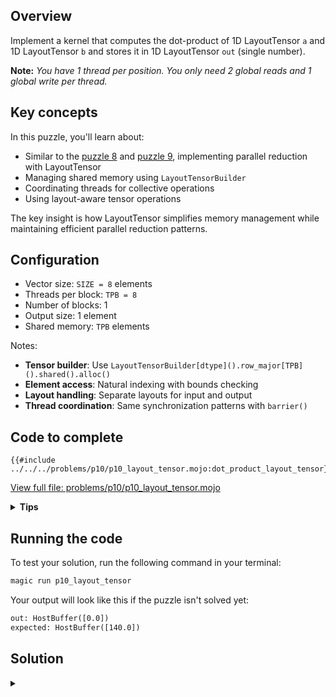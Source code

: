 ## Overview

Implement a kernel that computes the dot-product of 1D LayoutTensor `a` and 1D LayoutTensor `b` and stores it in 1D LayoutTensor `out` (single number).

**Note:** _You have 1 thread per position. You only need 2 global reads and 1 global write per thread._

## Key concepts

In this puzzle, you'll learn about:
- Similar to the [puzzle 8](../puzzle_08/layout_tensor.md) and [puzzle 9](../puzzle_09/layout_tensor.md), implementing parallel reduction with LayoutTensor
- Managing shared memory using `LayoutTensorBuilder`
- Coordinating threads for collective operations
- Using layout-aware tensor operations

The key insight is how LayoutTensor simplifies memory management while maintaining efficient parallel reduction patterns.

## Configuration

- Vector size: `SIZE = 8` elements
- Threads per block: `TPB = 8`
- Number of blocks: 1
- Output size: 1 element
- Shared memory: `TPB` elements

Notes:
- **Tensor builder**: Use `LayoutTensorBuilder[dtype]().row_major[TPB]().shared().alloc()`
- **Element access**: Natural indexing with bounds checking
- **Layout handling**: Separate layouts for input and output
- **Thread coordination**: Same synchronization patterns with `barrier()`

## Code to complete

```mojo
{{#include ../../../problems/p10/p10_layout_tensor.mojo:dot_product_layout_tensor}}
```
<a href="{{#include ../_includes/repo_url.md}}/blob/main/problems/p10/p10_layout_tensor.mojo" class="filename">View full file: problems/p10/p10_layout_tensor.mojo</a>

<details>
<summary><strong>Tips</strong></summary>

<div class="solution-tips">

1. Create shared memory with tensor builder
2. Store `a[global_i] * b[global_i]` in `shared[local_i]`
3. Use parallel reduction pattern with `barrier()`
4. Let thread 0 write final result to `out[0]`
</div>
</details>

## Running the code

To test your solution, run the following command in your terminal:

```bash
magic run p10_layout_tensor
```

Your output will look like this if the puzzle isn't solved yet:
```txt
out: HostBuffer([0.0])
expected: HostBuffer([140.0])
```

## Solution

<details class="solution-details">
<summary></summary>

```mojo
{{#include ../../../solutions/p10/p10_layout_tensor.mojo:dot_product_layout_tensor_solution}}
```

<div class="solution-explanation">

The solution implements a parallel reduction for dot product using LayoutTensor. Here's the detailed breakdown:

### Phase 1: Element-wise Multiplication
Each thread performs one multiplication with natural indexing:
```mojo
shared[local_i] = a[global_i] * b[global_i]
```

### Phase 2: Parallel Reduction
Tree-based reduction with layout-aware operations:

```txt
Initial:  [0*0  1*1  2*2  3*3  4*4  5*5  6*6  7*7]
        = [0    1    4    9    16   25   36   49]

Step 1:   [0+16 1+25 4+36 9+49  16   25   36   49]
        = [16   26   40   58   16   25   36   49]

Step 2:   [16+40 26+58 40   58   16   25   36   49]
        = [56   84   40   58   16   25   36   49]

Step 3:   [56+84  84   40   58   16   25   36   49]
        = [140   84   40   58   16   25   36   49]
```

### Key Implementation Features:

1. **Memory Management**:
   - Clean shared memory allocation with tensor builder
   - Type-safe operations with LayoutTensor
   - Automatic bounds checking
   - Layout-aware indexing

2. **Thread Synchronization**:
   - `barrier()` after initial multiplication
   - `barrier()` between reduction steps
   - Safe thread coordination

3. **Reduction Logic**:
   ```mojo
   stride = TPB // 2
   while stride > 0:
       if local_i < stride:
           shared[local_i] += shared[local_i + stride]
       barrier()
       stride //= 2
   ```

4. **Performance Benefits**:
   - \\(O(\log n)\\) time complexity
   - Coalesced memory access
   - Minimal thread divergence
   - Efficient shared memory usage

The LayoutTensor version maintains the same efficient parallel reduction while providing:
- Better type safety
- Cleaner memory management
- Layout awareness
- Natural indexing syntax

### Barrier Synchronization Importance

The `barrier()` between reduction steps is critical for correctness. Here's why:

Without `barrier()`, race conditions occur:

```text
Initial shared memory: [0 1 4 9 16 25 36 49]

Step 1 (stride = 4):
Thread 0 reads: shared[0] = 0, shared[4] = 16
Thread 1 reads: shared[1] = 1, shared[5] = 25
Thread 2 reads: shared[2] = 4, shared[6] = 36
Thread 3 reads: shared[3] = 9, shared[7] = 49

Without barrier:
- Thread 0 writes: shared[0] = 0 + 16 = 16
- Thread 1 starts next step (stride = 2) before Thread 0 finishes
  and reads old value shared[0] = 0 instead of 16!
```

With `barrier()`:
```text
Step 1 (stride = 4):
All threads write their sums:
[16 26 40 58 16 25 36 49]
barrier() ensures ALL threads see these values

Step 2 (stride = 2):
Now threads safely read the updated values:
Thread 0: shared[0] = 16 + 40 = 56
Thread 1: shared[1] = 26 + 58 = 84
```

The `barrier()` ensures:
1. All writes from current step complete
2. All threads see updated values
3. No thread starts next iteration early
4. Consistent shared memory state

Without these synchronization points, we could get:
- Memory race conditions
- Threads reading stale values
- Non-deterministic results
- Incorrect final sum

</div>
</details>
